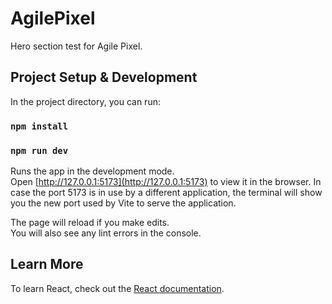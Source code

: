 # AgilePixel 

Hero section test for Agile Pixel.

##  Project Setup & Development

In the project directory, you can run:
### `npm install`
### `npm run dev`

Runs the app in the development mode.\
Open [http://127.0.0.1:5173](http://127.0.0.1:5173) to view it in the browser. In case the port 5173 is in use by a different application, the terminal will show you the new port used by Vite to serve the application.

The page will reload if you make edits.\
You will also see any lint errors in the console.


## Learn More

To learn React, check out the [React documentation](https://reactjs.org/).


